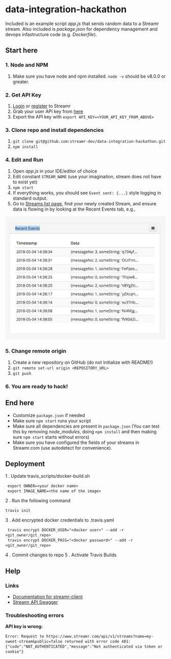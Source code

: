 # data-integration-hackathon

Included is an example script *app.js* that sends random data to a Streamr stream. Also included is *package.json*
for dependency management and devops infastructure code (e.g. *Dockerfile*).

## Start here

### 1. Node and NPM
1. Make sure you have node and npm installed. `node -v` should be v8.0.0 or greater.

### 2. Get API Key
1. [Login](https://www.streamr.com/login/auth) or [register](https://www.streamr.com/register/signup) to Streamr
2. Grab your user API key from [here](https://www.streamr.com/profile/edit)
3. Export the API key with `export API_KEY=<YOUR_API_KEY_FROM_ABOVE>`

### 3. Clone repo and install dependencies
1. `git clone git@github.com:streamr-dev/data-integration-hackathon.git`
2. `npm install`

### 4. Edit and Run
1. Open *app.js* in your IDE/editor of choice
2. Edit constant `STREAM_NAME` (use your imagination, stream does not have to exist yet)
3. `npm start`
4. If everything works, you should see `Event sent: {...}` style logging in standard output.
5. Go to [Streams list page](https://www.streamr.com/stream/list), find your newly created Stream, and ensure data is
flowing in by looking at the Recent Events tab, e.g.,

![Recent events](images/recent-events.png)


### 5. Change remote origin
1. Create a new repository on GitHub (do not initialize with README!)
2. `git remote set-url origin <REPOSITORY_URL>`
3. `git push`


### 6. You are ready to hack!


## End here
- Customize `package.json` if needed
- Make sure `npm start` runs your script
- Make sure all dependencies are present in `package.json` (You can test this by removing *node_modules*, doing `npm install` and then making sure `npm start` starts without errors)
- Make sure you have configured the fields of your streams in Streamr.com (use autodetect for convenience).


## Deployment
1 . Update travis_scripts/docker-build.sh
```
 export OWNER=<your docker name>
 export IMAGE_NAME=<the name of the image>
```
2 . Run the following command
```
travis init
```
3 . Add encrypted docker credentials to .travis.yaml
```
 travis encrypt DOCKER_USER="<docker user>" --add -r <git_owner/git_repo>
 travis encrypt DOCKER_PASS="<docker password>" --add -r <git_owner/git_repo>
```
4 . Commit changes to repo
5 . Activate Travis Builds

## Help

### Links
- [Documentation for streamr-client](https://github.com/streamr-dev/streamr-client)
- [Streamr API Swagger](https://www.streamr.com/help/api)

### Troubleshooting errors

**API key is wrong:**
```
Error: Request to https://www.streamr.com/api/v1/streams?name=my-sweet-stream&public=false returned with error code 401: {"code":"NOT_AUTHENTICATED","message":"Not authenticated via token or cookie"}
```
